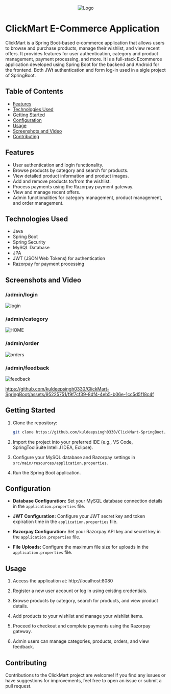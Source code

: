 <p align="center">
  <img src="https://github.com/kuldeepsingh0330/ClickMart-SpringBoot/assets/95225751/a7597034-5cb0-4f82-af82-4065b73618c0" alt="Logo">
</p>



# ClickMart E-Commerce Application

ClickMart is a Spring Boot-based e-commerce application that allows users to browse and purchase products, manage their wishlist, and view recent offers. It provides features for user authentication, category and product management, payment processing, and more. It is a full-stack Ecommerce application developed using Spring Boot for the backend and Android for the frontend. Both JWt authentication and form log-in used in a sigle project of SpringBoot.

## Table of Contents

- [Features](#features)
- [Technologies Used](#technologies-used)
- [Getting Started](#getting-started)
- [Configuration](#configuration)
- [Usage](#usage)
- [Screenshots and Video](#screenshots-and-video)
- [Contributing](#contributing)

## Features

- User authentication and login functionality.
- Browse products by category and search for products.
- View detailed product information and product images.
- Add and remove products to/from the wishlist.
- Process payments using the Razorpay payment gateway.
- View and manage recent offers.
- Admin functionalities for category management, product management, and order management.

## Technologies Used

- Java
- Spring Boot
- Spring Security
- MySQL Database
- JPA 
- JWT (JSON Web Tokens) for authentication
- Razorpay for payment processing

## Screenshots and Video

### /admin/login
![login](https://github.com/kuldeepsingh0330/ClickMart-SpringBoot/assets/95225751/55d1831c-1d7c-4c47-aac5-f1672be39055)

### /admin/category
![HOME](https://github.com/kuldeepsingh0330/ClickMart-SpringBoot/assets/95225751/8c85b432-46cc-4400-8cc1-194f2e107ec3)

### /admin/order
![orders](https://github.com/kuldeepsingh0330/ClickMart-SpringBoot/assets/95225751/0567fa22-1e64-469d-9530-db3ec16c773c)

### /admin/feedback
![feedback](https://github.com/kuldeepsingh0330/ClickMart-SpringBoot/assets/95225751/ce189b69-97e1-4ed4-897d-3bd584775cf4)


https://github.com/kuldeepsingh0330/ClickMart-SpringBoot/assets/95225751/f9f7cf39-8df4-4eb5-b06e-1cc5d5f18c4f


## Getting Started

1. Clone the repository:

   ```sh
   git clone https://github.com/kuldeepsingh0330/ClickMart-SpringBoot.git
2. Import the project into your preferred IDE (e.g., VS Code, SpringToolSuite IntelliJ IDEA, Eclipse).

3. Configure your MySQL database and Razorpay settings in `src/main/resources/application.properties`.

4. Run the Spring Boot application.

## Configuration

- **Database Configuration:** Set your MySQL database connection details in the `application.properties` file.

- **JWT Configuration:** Configure your JWT secret key and token expiration time in the `application.properties` file.

- **Razorpay Configuration:** Set your Razorpay API key and secret key in the `application.properties` file.

- **File Uploads:** Configure the maximum file size for uploads in the `application.properties` file.


## Usage

1. Access the application at: http://localhost:8080

2. Register a new user account or log in using existing credentials.

3. Browse products by category, search for products, and view product details.

4. Add products to your wishlist and manage your wishlist items.

5. Proceed to checkout and complete payments using the Razorpay gateway.

6. Admin users can manage categories, products, orders, and view feedback.




## Contributing

Contributions to the ClickMart project are welcome! If you find any issues or have suggestions for improvements, feel free to open an issue or submit a pull request.





